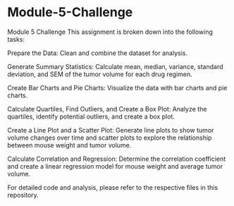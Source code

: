 # Module-5-Challenge
Module 5 Challenge
This assignment is broken down into the following tasks:

Prepare the Data: Clean and combine the dataset for analysis.

Generate Summary Statistics: Calculate mean, median, variance, standard deviation, and SEM of the tumor volume for each drug regimen.

Create Bar Charts and Pie Charts: Visualize the data with bar charts and pie charts.

Calculate Quartiles, Find Outliers, and Create a Box Plot: Analyze the quartiles, identify potential outliers, and create a box plot.

Create a Line Plot and a Scatter Plot: Generate line plots to show tumor volume changes over time and scatter plots to explore the relationship between mouse weight and tumor volume.

Calculate Correlation and Regression: Determine the correlation coefficient and create a linear regression model for mouse weight and average tumor volume.

For detailed code and analysis, please refer to the respective files in this repository.
